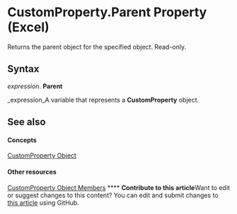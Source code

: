 
# CustomProperty.Parent Property (Excel)

Returns the parent object for the specified object. Read-only.


## Syntax

 _expression_. **Parent**

 _expression_A variable that represents a  **CustomProperty** object.


## See also


#### Concepts


 [CustomProperty Object](df8b58d8-ccfd-00bb-723a-a9c328f0b38b.md)
#### Other resources


 [CustomProperty Object Members](a63c6fa9-2a9f-745a-987c-f977bf2c679a.md)
****   **Contribute to this article**Want to edit or suggest changes to this content? You can edit and submit changes to  [this article](https://github.com/jhershey00/VBA_Excel_Test/OpenXMLCon/articles/3b10a084-88d3-a874-d24c-f254ce7b92f1.md) using GitHub.

